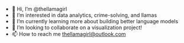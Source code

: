 - 👋 Hi, I’m @thellamagirl
- 👀 I’m interested in data analytics, crime-solving, and llamas 
- 🌱 I’m currently learning more about building better language models
- 💞️ I’m looking to collaborate on a visualization project!
- 📫 How to reach me thellamagirl@outlook.com

<!---
thellamagirl/thellamagirl is a ✨ special ✨ repository because its `README.md` (this file) appears on your GitHub profile.
You can click the Preview link to take a look at your changes.
--->
